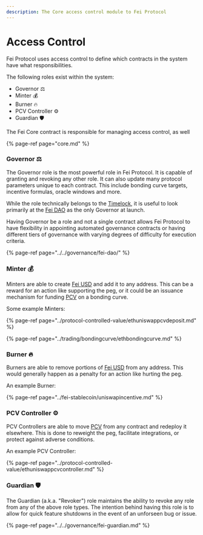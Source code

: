 ```yaml
---
description: The Core access control module to Fei Protocol
---
```


# Access Control

Fei Protocol uses access control to define which contracts in the system have what responsibilities.

The following roles exist within the system:

* Governor ⚖️
* Minter 💰
* Burner 🔥
* PCV Controller ⚙️
* Guardian 🛡️

The Fei Core contract is responsible for managing access control, as well

{% page-ref page="core.md" %}



### Governor ⚖️

The Governor role is the most powerful role in Fei Protocol. It is capable of granting and revoking any other role. It can also update many protocol parameters unique to each contract. This include bonding curve targets, incentive formulas, oracle windows and more.

While the role technically belongs to the [Timelock](../../governance/fei-dao/timelock.md), it is useful to look primarily at the [Fei DAO](../../governance/fei-dao/) as the only Governor at launch.

Having Governor be a role and not a single contract allows Fei Protocol to have flexibility in appointing automated governance contracts or having different tiers of governance with varying degrees of difficulty for execution criteria.

{% page-ref page="../../governance/fei-dao/" %}

### Minter 💰 

Minters are able to create [Fei USD](../fei-stablecoin/fei-fei-usd.md) and add it to any address. This can be a reward for an action like supporting the peg, or it could be an issuance mechanism for funding [PCV](../protocol-controlled-value/) on a bonding curve.

Some example Minters:

{% page-ref page="../protocol-controlled-value/ethuniswappcvdeposit.md" %}

{% page-ref page="../trading/bondingcurve/ethbondingcurve.md" %}

### Burner 🔥

Burners are able to remove portions of [Fei USD](../fei-stablecoin/fei-fei-usd.md) from any address. This would generally happen as a penalty for an action like hurting the peg.

An example Burner:

{% page-ref page="../fei-stablecoin/uniswapincentive.md" %}

### PCV Controller ⚙️

PCV Controllers are able to move [PCV](../protocol-controlled-value/) from any contract and redeploy it elsewhere. This is done to reweight the peg, facilitate integrations, or protect against adverse conditions.

An example PCV Controller:

{% page-ref page="../protocol-controlled-value/ethuniswappcvcontroller.md" %}

### Guardian 🛡️

The Guardian \(a.k.a. "Revoker"\) role maintains the ability to revoke any role from any of the above role types. The intention behind having this role is to allow for quick feature shutdowns in the event of an unforseen bug or issue. 

{% page-ref page="../../governance/fei-guardian.md" %}









